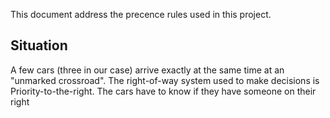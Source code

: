 This document address the precence rules used in this project.

## Situation

A few cars (three in our case) arrive exactly at the same time at an "unmarked crossroad". The right-of-way system used to make decisions is Priority-to-the-right. The cars have to know if they have someone on their right